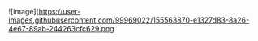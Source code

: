![image](https://user-images.githubusercontent.com/99969022/155563870-e1327d83-8a26-4e67-89ab-244263cfc629.png
